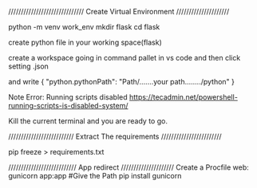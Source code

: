 

//////////////////////////////   Create Virtual Environment  /////////////////////

python -m venv work_env
mkdir flask
cd flask


create python file in your working space(flask)

create a workspace going in command pallet in vs code and then click setting .json

and write
{
    "python.pythonPath": "Path/.......your path......../python"
}

Note Error: Running scripts disabled
https://tecadmin.net/powershell-running-scripts-is-disabled-system/

Kill the current terminal and you are ready to go.



//////////////////////////   Extract The requirements ////////////////////////

pip freeze > requirements.txt

///////////////////////////     App redirect        /////////////////////
Create a Procfile
web: gunicorn app:app     #Give the Path
pip install gunicorn

